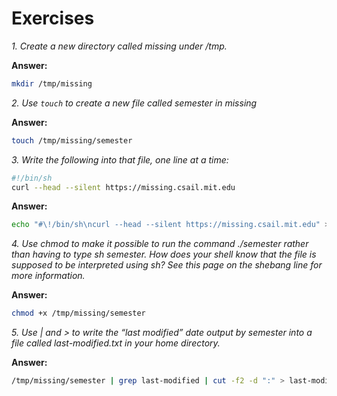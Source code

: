 # Exercises

*1. Create a new directory called missing under /tmp.*

**Answer:**
```bash
mkdir /tmp/missing
```

*2. Use ```touch``` to create a new file called semester in missing*

**Answer:**
```bash
touch /tmp/missing/semester
```

*3. Write the following into that file, one line at a time:*
```bash
#!/bin/sh
curl --head --silent https://missing.csail.mit.edu
```

**Answer:**
```bash
echo "#\!/bin/sh\ncurl --head --silent https://missing.csail.mit.edu" > /tmp/missing/semester
```
*4. Use chmod to make it possible to run the command ./semester rather than having to type sh semester. How does your shell know that the file is supposed to be interpreted using sh? See this page on the shebang line for more information.*

**Answer:**
```bash
chmod +x /tmp/missing/semester
```

*5. Use | and > to write the “last modified” date output by semester into a file called last-modified.txt in your home directory.*

**Answer:**
```bash
/tmp/missing/semester | grep last-modified | cut -f2 -d ":" > last-modified.txt
```